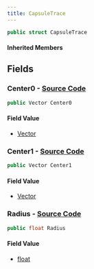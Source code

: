 ```yaml
---
title: CapsuleTrace
---
```


```csharp
public struct CapsuleTrace
```

#### Inherited Members

## Fields

### **Center0** - [Source Code](https://github.com/swiftly-solution/swiftlys2/blob/main/managed/src/SwiftlyS2.Shared/Natives/Structs/Ray_t.cs#L30)

```csharp
public Vector Center0
```

#### Field Value

- [Vector](/docs/api/shared/natives/vector)

### **Center1** - [Source Code](https://github.com/swiftly-solution/swiftlys2/blob/main/managed/src/SwiftlyS2.Shared/Natives/Structs/Ray_t.cs#L31)

```csharp
public Vector Center1
```

#### Field Value

- [Vector](/docs/api/shared/natives/vector)

### **Radius** - [Source Code](https://github.com/swiftly-solution/swiftlys2/blob/main/managed/src/SwiftlyS2.Shared/Natives/Structs/Ray_t.cs#L32)

```csharp
public float Radius
```

#### Field Value

- [float](https://learn.microsoft.com/dotnet/api/system.single)

